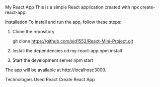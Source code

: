 My React App
This is a simple React application created with npx create-react-app.

Installation
To install and run the app, follow these steps:

1. Clone the repository

   git clone https://github.com/sid1552/React-Mini-Project.git

2. Install the dependencies
   cd my-react-app
   npm install

3. Start the development server
   npm start

The app will be available at http://localhost:3000.

Technologies Used
React
Create React App
